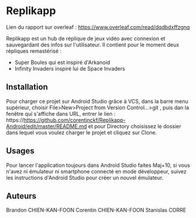 # Replikapp
Lien du rapport sur overleaf : https://www.overleaf.com/read/dqdbdxffzgnq

Replikapp est un hub de réplique de jeux vidéo avec connexion et sauvegardant des infos sur l'utilisateur. Il contient pour le moment deux répliques remastérisé :
- Super Boules qui est inspiré d'Arkanoid
- Infinity Invaders inspiré lui de Space Invaders
  
## Installation
Pour charger ce projet sur Android Studio grâce à VCS, dans la barre menu supérieur, choisir File>New>Project from Version Control...>git , puis dan la fenêtre qui s'affiche dans URL, entrer le lien : https://https://github.com/corentinckf/Replikapp-Android/edit/master/README.md et pour Directory choisissez le dossier dans lequel vous voulez charger le projet et cliquez sur Clone.

## Usages
Pour lancer l'application toujours dans Android Studio faites Maj+10, si vous n'avez ni émulateur ni smartphone connecté en mode développeur, suivez les instructions d'Android Studio pour créer un nouvel émulateur.

## Auteurs
Brandon CHIEN-KAN-FOON
Corentin CHIEN-KAN-FOON
Stanislas CORRE

